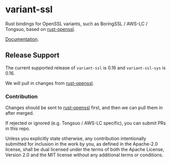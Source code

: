# variant-ssl

Rust bindings for OpenSSL variants, such as BoringSSL / AWS-LC / Tongsuo,
based on [rust-openssl](https://github.com/sfackler/rust-openssl).

[Documentation](https://docs.rs/variant-ssl).

## Release Support

The current supported release of `variant-ssl` is 0.16 and `variant-ssl-sys` is 0.16.

We will pull in changes from [rust-openssl](https://github.com/sfacker/rust-openssl).

### Contribution

Changes should be sent to [rust-openssl](https://github.com/sfacker/rust-openssl) first,
and then we can pull them in after merged.

If rejected or ignored (e.g. Tongsuo / AWS-LC specific), you can submit PRs in this repo.

Unless you explicitly state otherwise, any contribution intentionally
submitted for inclusion in the work by you, as defined in the Apache-2.0
license, shall be dual licensed under the terms of both the Apache License,
Version 2.0 and the MIT license without any additional terms or conditions.

